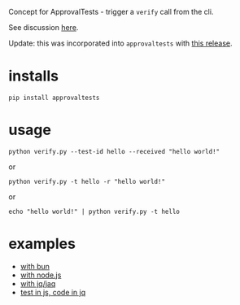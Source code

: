 Concept for ApprovalTests - trigger a `verify` call from the cli.

See discussion [here](https://github.com/approvals/ApprovalTests.Python/issues/127).

Update: this was incorporated into `approvaltests` with [this release](https://github.com/approvals/ApprovalTests.Python/releases/tag/v7.2.0).

# installs

```shell
pip install approvaltests
```

# usage

```shell
python verify.py --test-id hello --received "hello world!"
```

or

```shell
python verify.py -t hello -r "hello world!"
```

or

```shell
echo "hello world!" | python verify.py -t hello
```

# examples

- [with bun](https://github.com/nitsanavni/katas/tree/main/bun-verify)
- [with node.js](https://github.com/nitsanavni/katas/tree/main/approvals-cli-from-ts)
- [with jq/jaq](https://github.com/nitsanavni/katas/tree/main/jq-with-approvals-cli)
- [test in js, code in jq](https://github.com/nitsanavni/katas/tree/main/jq-mars-rover)
